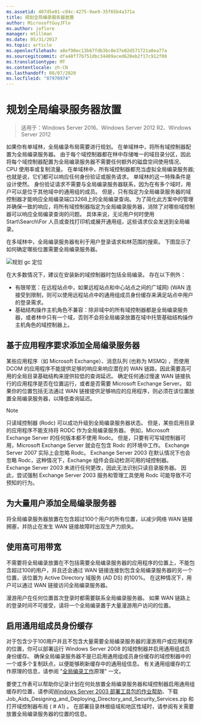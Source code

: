 ```yaml
---
ms.assetid: 407d5e81-c04c-4275-9ae9-35f65b4a371a
title: 规划全局编录服务器放置
author: MicrosoftGuyJFlo
ms.author: joflore
manager: mtillman
ms.date: 05/31/2017
ms.topic: article
ms.openlocfilehash: a8ef90ec13b67fdb3bc0e37e02d571721a0ea77a
ms.sourcegitcommit: dfa48f77b751dbc34409aced628eb2f17c912f08
ms.translationtype: MT
ms.contentlocale: zh-CN
ms.lasthandoff: 08/07/2020
ms.locfileid: "87970974"
---
```

# <a name="planning-global-catalog-server-placement"></a>规划全局编录服务器放置

> 适用于：Windows Server 2016、Windows Server 2012 R2、Windows Server 2012

如果你有单域林，全局编录布局需要进行规划。 在单域林中，将所有域控制器配置为全局编录服务器。 由于每个域控制器都在林中存储唯一的域目录分区，因此将每个域控制器配置为全局编录服务器不需要任何额外的磁盘空间使用情况、CPU 使用率或复制流量。 在单域林中，所有域控制器都充当虚拟全局编录服务器;也就是说，它们都可以响应任何身份验证或服务请求。 单域林的这一特殊条件是设计使然。 身份验证请求不需要与全局编录服务器联系，因为在有多个域时，用户可以是位于其他域中的通用组的成员。 但是，只有指定为全局编录服务器的域控制器才能响应全局编录端口3268上的全局编录查询。 为了简化此方案中的管理并确保一致的响应，将所有域控制器指定为全局编录服务器，消除了对哪些域控制器可以响应全局编录查询的问题。 具体来说，无论用户何时使用 Start\Search\For 人员或查找打印机或展开通用组，这些请求仅会发送到全局编录。

在多域林中，全局编录服务器有利于用户登录请求和林范围的搜索。 下图显示了如何确定哪些位置需要全局编录服务器。

![规划 gc 定位](media/Planning-Global-Catalog-Server-Placement/8fc4777c-47b6-4ee7-b8ad-a04e7c5ee67f.gif)

在大多数情况下，建议在安装新的域控制器时包括全局编录。 存在以下例外：

- 有限带宽：在远程站点中，如果远程站点和中心站点之间的广域网)  (WAN 连接受到限制，则可以使用远程站点中的通用组成员身份缓存来满足站点中用户的登录需求。
- 基础结构操作主机角色不兼容：除非域中的所有域控制器都是全局编录服务器，或者林中只有一个域，否则不会将全局编录放置在域中托管基础结构操作主机角色的域控制器上。

## <a name="adding-global-catalog-servers-based-on-application-requirements"></a>基于应用程序要求添加全局编录服务器

某些应用程序（如 Microsoft Exchange）、消息队列 (也称为 MSMQ) ，而使用 DCOM 的应用程序不能提供足够的响应来响应潜在的 WAN 链路，因此需要高可用的全局目录基础结构来提供较低的查询延迟。 确定任何通过慢速 WAN 链接执行的应用程序是否在位置运行，或者是否需要 Microsoft Exchange Server。 如果你的位置包括无法通过 WAN 链接提供足够响应的应用程序，则必须在该位置放置全局编录服务器，以降低查询延迟。

> [!NOTE]
> 只读域控制器 (Rodc) 可以成功升级到全局编录服务器状态。 但是，某些启用目录的应用程序不能支持将 RODC 作为全局编录服务器。 例如，Microsoft Exchange Server 的任何版本都不使用 Rodc。 但是，只要有可写域控制器可用，Microsoft Exchange Server 就会在包含 Rodc 的环境中工作。 Exchange Server 2007 实际上会忽略 Rodc。 Exchange Server 2003 在默认情况下也会忽略 Rodc，这种情况下，Exchange 组件会自动检测可用的域控制器。 Exchange Server 2003 未进行任何更改，因此无法识别只读目录服务器。 因此，尝试强制 Exchange Server 2003 服务和管理工具使用 Rodc 可能导致不可预知的行为。

## <a name="adding-global-catalog-servers-for-a-large-number-of-users"></a>为大量用户添加全局编录服务器

将全局编录服务器放置在包含超过100个用户的所有位置，以减少网络 WAN 链接拥塞，并防止在发生 WAN 链接故障时出现生产力损失。

## <a name="using-highly-available-bandwidth"></a>使用高可用带宽

不需要将全局编录放置在不包括需要全局编录服务器的应用程序的位置上，不能包含超过100的用户，并且还会通过 WAN 链接连接到包含全局编录服务器的另一个位置，该位置为 Active Directory 域服务 (AD DS) 的100%。 在这种情况下，用户可以通过 WAN 链接访问全局编录服务器。

漫游用户在任何位置首次登录时都需要联系全局编录服务器。 如果 WAN 链路上的登录时间不可接受，请将一个全局编录置于大量漫游用户访问的位置。

## <a name="enabling-universal-group-membership-caching"></a>启用通用组成员身份缓存

对于包含少于100用户并且不包含大量需要全局编录服务器的漫游用户或应用程序的位置，你可以部署运行 Windows Server 2008 的域控制器并启用通用组成员身份缓存。 确保全局编录服务器不是已启用通用组成员身份缓存的域控制器中的一个或多个复制跃点，以便能够刷新缓存中的通用组信息。 有关通用组缓存的工作原理的信息，请参阅 "[全局编录工作](/previous-versions/windows/it-pro/windows-server-2003/cc737410(v=ws.10))原理" 一文。

要使工作表可以帮助你记录计划在何处放置全局编录服务器和域控制器启用通用组缓存的位置，请参阅[Windows Server 2003 部署工具包的作业帮助](https://microsoft.com/download/details.aspx?id=9608)、下载 Job_Aids_Designing_and_Deploying_Directory_and_Security_Services.zip 和打开域控制器布局 ( # A1) 。 在部署目录林根级域和地区性域时，请参阅有关需要放置全局编录服务器的位置的信息。
